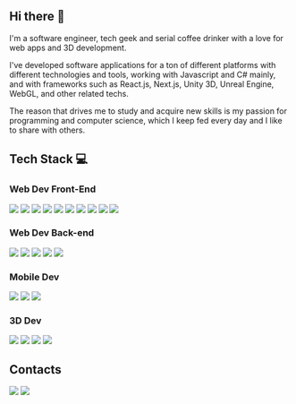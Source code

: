 ## Hi there 👋

I'm a software engineer, tech geek and serial coffee drinker with a love for web apps and 3D development.

I've developed software applications for a ton of different platforms with different technologies and tools, working with Javascript and C# mainly, and with frameworks such as React.js, Next.js, Unity 3D, Unreal Engine, WebGL, and other related techs.

The reason that drives me to study and acquire new skills is my passion for programming and computer science, which I keep fed every day and I like to share with others.

## Tech Stack 💻

### Web Dev Front-End
[![](https://img.shields.io/badge/HTML5-E34F26?style=for-the-badge&logo=html5&logoColor=white)](#)
[![](https://img.shields.io/badge/CSS3-1572B6?style=for-the-badge&logo=css3&logoColor=white)](#)
[![](https://img.shields.io/badge/SASS-hotpink.svg?style=for-the-badge&logo=SASS&logoColor=white)](#)
[![](https://img.shields.io/badge/JavaScript-323330?style=for-the-badge&logo=javascript&logoColor=F7DF1E)](#)
[![](https://img.shields.io/badge/TypeScript-007ACC?style=for-the-badge&logo=typescript&logoColor=white)](#)
[![](https://img.shields.io/badge/React-20232A?style=for-the-badge&logo=react&logoColor=61DAFB)](#)
[![](https://img.shields.io/badge/React_Router-CA4245?style=for-the-badge&logo=react-router&logoColor=white)](#)
[![](https://img.shields.io/badge/Next-black?style=for-the-badge&logo=next.js&logoColor=white)](#)
[![](https://img.shields.io/badge/Redux-593D88?style=for-the-badge&logo=redux&logoColor=white)](#)
[![](https://img.shields.io/badge/storybook-FF4785?style=for-the-badge&logo=storybook&logoColor=white)](#)

### Web Dev Back-end
[![](https://img.shields.io/badge/Node.js-43853D?style=for-the-badge&logo=node.js&logoColor=white)](#)
[![](https://img.shields.io/badge/express.js-%23404d59.svg?style=for-the-badge&logo=express&logoColor=%2361DAFB)](#)
[![](https://img.shields.io/badge/MongoDB-4EA94B?style=for-the-badge&logo=mongodb&logoColor=white)](#)
[![](https://img.shields.io/badge/firebase-%23039BE5.svg?style=for-the-badge&logo=firebase)](#)
[![](https://img.shields.io/badge/strapi-2e7eea?style=for-the-badge&logo=strapi&logoColor=white)](#)

### Mobile Dev

[![](https://img.shields.io/badge/react_native-%2320232a.svg?style=for-the-badge&logo=react&logoColor=%2361DAFB)](#)
[![](https://img.shields.io/badge/Ionic-3880FF?style=for-the-badge&logo=ionic&logoColor=white)](#)
[![](https://img.shields.io/badge/Capacitor-119EFF?style=for-the-badge&logo=Capacitor&logoColor=white)](#)

### 3D Dev
[![](https://img.shields.io/badge/Unity-100000?style=for-the-badge&logo=unity&logoColor=white)](#)
[![](https://img.shields.io/badge/C%23-239120?style=for-the-badge&logo=c-sharp&logoColor=white)](#)
[![](https://img.shields.io/badge/unrealengine-%23313131.svg?style=for-the-badge&logo=unrealengine&logoColor=white)](#)
[![](https://img.shields.io/badge/threejs-black?style=for-the-badge&logo=three.js&logoColor=white)](#)


## Contacts

[![](https://img.shields.io/badge/Gmail-D14836?style=for-the-badge&logo=gmail&logoColor=white)](mailto:rosarioterranova91@gmail.com)
[![](https://img.shields.io/badge/LinkedIn-0077B5?style=for-the-badge&logo=linkedin&logoColor=white)](https://www.linkedin.com/in/rosarioterranova/)
